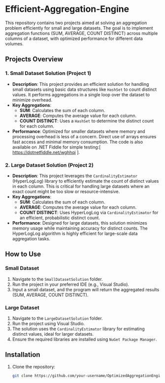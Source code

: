 # Efficient-Aggregation-Engine

This repository contains two projects aimed at solving an aggregation problem efficiently for small and large datasets. The goal is to implement aggregation functions (SUM, AVERAGE, COUNT DISTINCT) across multiple columns of a dataset, with optimized performance for different data volumes.

## Projects Overview

### 1. Small Dataset Solution (Project 1)
- **Description**: This project provides an efficient solution for handling small datasets using basic data structures like `HashSet` to count distinct values. It performs aggregations in a single loop over the dataset to minimize overhead.
- **Key Aggregations**:
  - **SUM**: Calculates the sum of each column.
  - **AVERAGE**: Computes the average value for each column.
  - **COUNT DISTINCT**: Uses a `HashSet` to determine the distinct count for each column.
- **Performance**: Optimized for smaller datasets where memory and processing overhead is less of a concern. Direct use of arrays ensures fast access and minimal memory consumption.
 The code is also available on .NET Fiddle for simple testing:[ https://dotnetfiddle.net/wghhqi ].

### 2. Large Dataset Solution (Project 2)
- **Description**: This project leverages the `CardinalityEstimator` (HyperLogLog) library to efficiently estimate the count of distinct values in each column. This is critical for handling large datasets where an exact count might be too slow or resource-intensive.
- **Key Aggregations**:
  - **SUM**: Calculates the sum of each column.
  - **AVERAGE**: Computes the average value for each column.
  - **COUNT DISTINCT**: Uses HyperLogLog via `CardinalityEstimator` for an efficient, probabilistic distinct count.
- **Performance**: Designed for large datasets, this solution minimizes memory usage while maintaining accuracy for distinct counts. The HyperLogLog algorithm is highly efficient for large-scale data aggregation tasks.

## How to Use

### Small Dataset
1. Navigate to the `SmallDatasetSolution` folder.
2. Run the project in your preferred IDE (e.g., Visual Studio).
3. Input a small dataset, and the program will return the aggregated results (SUM, AVERAGE, COUNT DISTINCT).

### Large Dataset
1. Navigate to the `LargeDatasetSolution` folder.
2. Run the project using Visual Studio.
3. The solution uses the `CardinalityEstimator` library for estimating distinct values, ideal for larger datasets.
4. Ensure the required libraries are installed using `NuGet Package Manager`.

## Installation

1. Clone the repository:
   ```bash
   git clone https://github.com/your-username/OptimizedAggregationEngine.git
